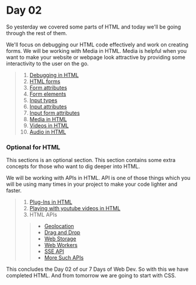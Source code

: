 # Day 02
So yesterday we covered some parts of HTML and today we'll be going through the rest of them.

We'll focus on debugging our HTML code effectively and work on creating forms. We will be working with Media in HTML. Media is helpful when you want to make your website or webpage look attractive by providing some interactivity to the user on the go. 

> 1. [Debugging in HTML](https://drive.google.com/drive/u/2/folders/1TeliSdwFfNdTzdXhac6qPvXOijT7ChRm)
> 2. [HTML forms](https://www.w3schools.com/html/html_forms.asp)
> 3. [Form attributes](https://www.w3schools.com/html/html_forms_attributes.asp)
> 4. [Form elements](https://www.w3schools.com/html/html_form_elements.asp)
> 5. [Input types](https://www.w3schools.com/html/html_form_input_types.asp)
> 6. [Input attributes](https://www.w3schools.com/html/html_form_attributes.asp)
> 7. [Input form attributes](https://www.w3schools.com/html/html_form_attributes_form.asp)
> 8. [Media in HTML](https://www.w3schools.com/html/html_media.asp)
> 9. [Videos in HTML](https://www.w3schools.com/html/html5_video.asp)
> 10. [Audio in HTML](https://www.w3schools.com/html/html5_audio.asp)

### Optional for HTML
This sections is an optional section. This section contains some extra concepts for those who want to dig deeper into HTML.

We will be working with APIs in HTML. API is one of those things which you will be using many times in your project to make your code lighter and faster. 

> 1. [Plug-Ins in HTML](https://www.w3schools.com/html/html_object.asp)
> 2. [Playing with youtube videos in HTML](https://www.w3schools.com/html/html_youtube.asp)
> 3. HTML APIs
> > - [Geolocation](https://www.w3schools.com/html/html5_geolocation.asp)
> > - [Drag and Drop](https://www.w3schools.com/html/html5_draganddrop.asp)
> > - [Web Storage](https://www.w3schools.com/html/html5_webstorage.asp)
> > - [Web Workers](https://www.w3schools.com/html/html5_webworkers.asp)
> > - [SSE API](https://www.w3schools.com/html/html5_serversentevents.asp)
> > - [More Such APIs](https://developer.mozilla.org/en-US/docs/Web/API)

This concludes the Day 02 of our 7 Days of Web Dev. So with this we have completed HTML. And from tomorrow we are going to start with CSS.
